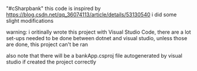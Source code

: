 "#cSharpbank"
this code is inspired by https://blog.csdn.net/qq_36074113/article/details/53130540
i did some slight modifications

warning:
i oritinally wrote this project with Visual Studio Code, there are a lot set-ups needed to be done between dotnet and visual studio, unless those are done, this project can't be ran


also note that there will be a bankApp.csproj file autogenerated by visual studio if created the project correctly